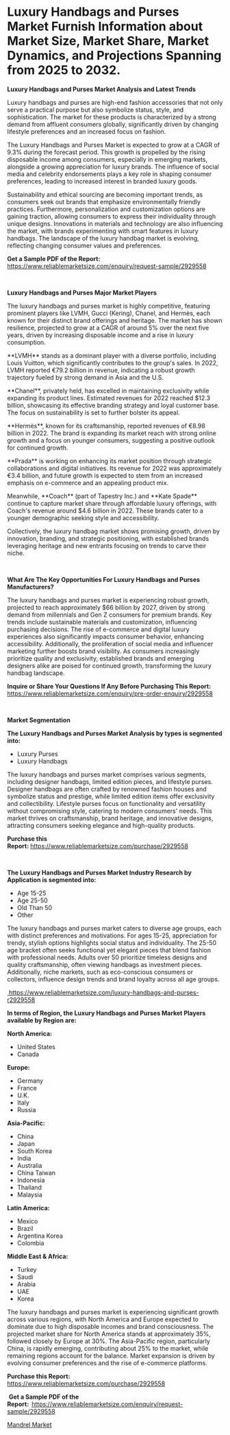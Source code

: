 <p><h1>Luxury Handbags and Purses Market Furnish Information about Market Size, Market Share, Market Dynamics, and Projections Spanning from 2025 to 2032.</h1></p><p><strong>Luxury Handbags and Purses Market Analysis and Latest Trends</strong></p>
<p><p>Luxury handbags and purses are high-end fashion accessories that not only serve a practical purpose but also symbolize status, style, and sophistication. The market for these products is characterized by a strong demand from affluent consumers globally, significantly driven by changing lifestyle preferences and an increased focus on fashion.</p><p>The Luxury Handbags and Purses Market is expected to grow at a CAGR of 9.3% during the forecast period. This growth is propelled by the rising disposable income among consumers, especially in emerging markets, alongside a growing appreciation for luxury brands. The influence of social media and celebrity endorsements plays a key role in shaping consumer preferences, leading to increased interest in branded luxury goods.</p><p>Sustainability and ethical sourcing are becoming important trends, as consumers seek out brands that emphasize environmentally friendly practices. Furthermore, personalization and customization options are gaining traction, allowing consumers to express their individuality through unique designs. Innovations in materials and technology are also influencing the market, with brands experimenting with smart features in luxury handbags. The landscape of the luxury handbag market is evolving, reflecting changing consumer values and preferences.</p></p>
<p><strong>Get a Sample PDF of the Report:&nbsp;</strong> <a href="https://www.reliablemarketsize.com/enquiry/request-sample/2929558?utm_campaign=3075&utm_medium=2&utm_source=Github&utm_content=ia&utm_term=12032025&utm_id=luxury-handbags-and-purses">https://www.reliablemarketsize.com/enquiry/request-sample/2929558</a></p>
<p>&nbsp;</p>
<p><strong>Luxury Handbags and Purses Major Market Players</strong></p>
<p><p>The luxury handbags and purses market is highly competitive, featuring prominent players like LVMH, Gucci (Kering), Chanel, and Hermès, each known for their distinct brand offerings and heritage. The market has shown resilience, projected to grow at a CAGR of around 5% over the next five years, driven by increasing disposable income and a rise in luxury consumption.</p><p>**LVMH** stands as a dominant player with a diverse portfolio, including Louis Vuitton, which significantly contributes to the group's sales. In 2022, LVMH reported €79.2 billion in revenue, indicating a robust growth trajectory fueled by strong demand in Asia and the U.S.</p><p>**Chanel**, privately held, has excelled in maintaining exclusivity while expanding its product lines. Estimated revenues for 2022 reached $12.3 billion, showcasing its effective branding strategy and loyal customer base. The focus on sustainability is set to further bolster its appeal.</p><p>**Hermès**, known for its craftsmanship, reported revenues of €8.98 billion in 2022. The brand is expanding its market reach with strong online growth and a focus on younger consumers, suggesting a positive outlook for continued growth.</p><p>**Prada** is working on enhancing its market position through strategic collaborations and digital initiatives. Its revenue for 2022 was approximately €3.4 billion, and future growth is expected to stem from an increased emphasis on e-commerce and an appealing product mix.</p><p>Meanwhile, **Coach** (part of Tapestry Inc.) and **Kate Spade** continue to capture market share through affordable luxury offerings, with Coach's revenue around $4.6 billion in 2022. These brands cater to a younger demographic seeking style and accessibility.</p><p>Collectively, the luxury handbag market shows promising growth, driven by innovation, branding, and strategic positioning, with established brands leveraging heritage and new entrants focusing on trends to carve their niche.</p></p>
<p>&nbsp;</p>
<p><strong>What Are The Key Opportunities For Luxury Handbags and Purses Manufacturers?</strong></p>
<p><p>The luxury handbags and purses market is experiencing robust growth, projected to reach approximately $66 billion by 2027, driven by strong demand from millennials and Gen Z consumers for premium brands. Key trends include sustainable materials and customization, influencing purchasing decisions. The rise of e-commerce and digital luxury experiences also significantly impacts consumer behavior, enhancing accessibility. Additionally, the proliferation of social media and influencer marketing further boosts brand visibility. As consumers increasingly prioritize quality and exclusivity, established brands and emerging designers alike are poised for continued growth, transforming the luxury handbag landscape.</p></p>
<p><strong>Inquire or Share Your Questions If Any Before Purchasing This Report:</strong> <a href="https://www.reliablemarketsize.com/enquiry/pre-order-enquiry/2929558?utm_campaign=3075&utm_medium=2&utm_source=Github&utm_content=ia&utm_term=12032025&utm_id=luxury-handbags-and-purses">https://www.reliablemarketsize.com/enquiry/pre-order-enquiry/2929558</a></p>
<p>&nbsp;</p>
<p><strong>Market Segmentation</strong></p>
<p><strong>The Luxury Handbags and Purses Market Analysis by types is segmented into:</strong></p>
<p><ul><li>Luxury Purses</li><li>Luxury Handbags</li></ul></p>
<p><p>The luxury handbags and purses market comprises various segments, including designer handbags, limited edition pieces, and lifestyle purses. Designer handbags are often crafted by renowned fashion houses and symbolize status and prestige, while limited edition items offer exclusivity and collectibility. Lifestyle purses focus on functionality and versatility without compromising style, catering to modern consumers' needs. This market thrives on craftsmanship, brand heritage, and innovative designs, attracting consumers seeking elegance and high-quality products.</p></p>
<p><strong>Purchase this Report:&nbsp;</strong><a href="https://www.reliablemarketsize.com/purchase/2929558?utm_campaign=3075&utm_medium=2&utm_source=Github&utm_content=ia&utm_term=12032025&utm_id=luxury-handbags-and-purses">https://www.reliablemarketsize.com/purchase/2929558</a></p>
<p>&nbsp;</p>
<p><strong>The Luxury Handbags and Purses Market Industry Research by Application is segmented into:</strong></p>
<p><ul><li>Age 15-25</li><li>Age 25-50</li><li>Old Than 50</li><li>Other</li></ul></p>
<p><p>The luxury handbags and purses market caters to diverse age groups, each with distinct preferences and motivations. For ages 15-25, appreciation for trendy, stylish options highlights social status and individuality. The 25-50 age bracket often seeks functional yet elegant pieces that blend fashion with professional needs. Adults over 50 prioritize timeless designs and quality craftsmanship, often viewing handbags as investment pieces. Additionally, niche markets, such as eco-conscious consumers or collectors, influence design trends and brand loyalty across all age groups.</p></p>
<p><a href="https://www.reliablemarketsize.com/luxury-handbags-and-purses-r2929558?utm_campaign=3075&utm_medium=2&utm_source=Github&utm_content=ia&utm_term=12032025&utm_id=luxury-handbags-and-purses">&nbsp;https://www.reliablemarketsize.com/luxury-handbags-and-purses-r2929558</a></p>
<p><strong>In terms of Region, the Luxury Handbags and Purses Market Players available by Region are:</strong></p>
<p>
    <p> <strong> North America: </strong>
        <ul>
            <li>United States</li>
            <li>Canada</li>
        </ul>
        </p> 
    <p> <strong> Europe: </strong>
        <ul>
            <li>Germany</li>
            <li>France</li>
            <li>U.K.</li>
            <li>Italy</li>
            <li>Russia</li>
        </ul>
        </p> 
    <p> <strong> Asia-Pacific: </strong>
        <ul>
            <li>China</li>
            <li>Japan</li>
            <li>South Korea</li>
            <li>India</li>
            <li>Australia</li>
            <li>China Taiwan</li>
            <li>Indonesia</li>
            <li>Thailand</li>
            <li>Malaysia</li>
        </ul>
        </p> 
    <p> <strong> Latin America: </strong>
        <ul>
            <li>Mexico</li>
            <li>Brazil</li>
            <li>Argentina Korea</li>
            <li>Colombia</li>
        </ul>
        </p> 
    <p> <strong> Middle East & Africa: </strong>
        <ul>
            <li>Turkey</li>
            <li>Saudi</li>
            <li>Arabia</li>
            <li>UAE</li>
            <li>Korea</li>
        </ul>
    </p>
    </p>
<p><p>The luxury handbags and purses market is experiencing significant growth across various regions, with North America and Europe expected to dominate due to high disposable incomes and brand consciousness. The projected market share for North America stands at approximately 35%, followed closely by Europe at 30%. The Asia-Pacific region, particularly China, is rapidly emerging, contributing about 25% to the market, while remaining regions account for the balance. Market expansion is driven by evolving consumer preferences and the rise of e-commerce platforms.</p></p>
<p><strong>Purchase this Report: </strong><a href="https://www.reliablemarketsize.com/purchase/2929558?utm_campaign=3075&utm_medium=2&utm_source=Github&utm_content=ia&utm_term=12032025&utm_id=luxury-handbags-and-purses">https://www.reliablemarketsize.com/purchase/2929558</a></p>
<p>&nbsp;<strong>Get a Sample PDF of the Report:&nbsp;&nbsp;</strong><a href="https://www.reliablemarketsize.com/enquiry/request-sample/2929558?utm_campaign=3075&utm_medium=2&utm_source=Github&utm_content=ia&utm_term=12032025&utm_id=luxury-handbags-and-purses">https://www.reliablemarketsize.com/enquiry/request-sample/2929558</a></p>
<p><strong></strong></p>
<p><p><a href="https://github.com/shewlisapsai/Market-Research-Report-List-1/blob/main/mandrel-market.md?utm_campaign=3075&utm_medium=2&utm_source=Github&utm_content=ia&utm_term=12032025&utm_id=luxury-handbags-and-purses">Mandrel Market</a></p></p>